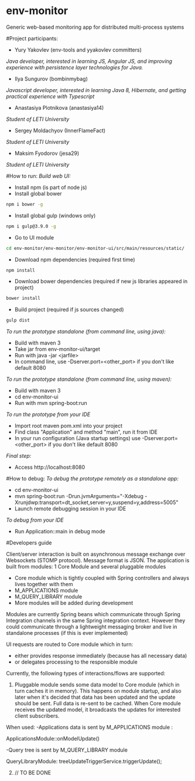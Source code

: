 # env-monitor
Generic web-based monitoring app for distributed multi-process systems

#Project participants:

- Yury Yakovlev (env-tools and yyakovlev committers)

*Java developer, interested in learning JS, Angular JS, and improving experience with persistence layer technologies for Java.*

- Ilya Sungurov (bombinmybag)

*Javascript developer, interested in learning Java 8, Hibernate, and getting practical experience with Typescript*

- Anastasiya Plotnikova (anastasiya14)

*Student of LETI University*

- Sergey Moldachyov (InnerFlameFact)

*Student of LETI University*

- Maksim Fyodorov (jesa29)

*Student of LETI University*

#How to run:
*Build web UI:*
- Install npm (is part of node js)
- Install global bower
```sh
npm i bower -g
```
- Install global gulp (windows only)
```sh
npm i gulp@3.9.0 -g
```
- Go to UI module
```sh
cd env-monitor/env-monitor/env-monitor-ui/src/main/resources/static/
```
- Download npm dependencies (required first time)
```sh
npm install
```
- Download bower dependencies (required if new js libraries appeared in project)
```sh
bower install
```
- Build project (required if js sources changed)
```sh
gulp dist
```

*To run the prototype standalone (from command line, using java):*
- Build with maven 3
- Take jar from env-monitor-ui/target
- Run with java -jar &lt;jarfile&gt;
- In command line, use -Dserver.port=&lt;other_port&gt; if you don't like default 8080

*To run the prototype standalone (from command line, using maven):*
- Build with maven 3
- cd env-monitor-ui
- Run with mvn spring-boot:run

*To run the prototype from your IDE*
- Import root maven pom.xml into your project
- Find class "Application" and method "main", run it from IDE 
- In your run configuration (Java startup settings) use -Dserver.port=&lt;other_port&gt; if you don't like default 8080

*Final step:*
- Access http://localhost:8080

#How to debug:
*To debug the prototype remotely as a standalone app:*
 - cd env-monitor-ui
 - mvn spring-boot:run -Drun.jvmArguments="-Xdebug -Xrunjdwp:transport=dt_socket,server=y,suspend=y,address=5005"
 - Launch remote debugging session in your IDE
 
*To debug from your IDE*
 - Run Application::main in debug mode

#Developers guide

Client/server interaction is built on asynchronous message exchange over Websockets (STOMP protocol). Message format is JSON.
The application is built from modules: 1 Core Module and several pluggable modules
 - Core module which is tightly coupled with Spring controllers and always lives together with them 
 - M_APPLICATIONS module
 - M_QUERY_LIBRARY module
 - More modules will be added during development
 
Modules are currently Spring beans which communicate through Spring Integration channels in the same Spring integration context. 
However they could communicate through a lightweight messaging broker and live in standalone processes (if this is ever implemented)

UI requests are routed to Core module which in turn:
 - either provides response immediately (because has all necessary data) 
 - or delegates processing to the responsible module

Currently, the following types of interactions/flows are supported:

1. Pluggable module sends some data model to Core module (which in turn caches it in memory). This happens on module startup, and also later when it's decided that data has been updated and the update should be sent. Full data is re-sent to be cached. When Core module receives the updated model, it broadcasts the updates for interested client subscribers.
 
When used:
 -Applications data is sent by M_APPLICATIONS module : 

ApplicationsModule::onModelUpdate()

 -Query tree is sent by M_QUERY_LIBRARY module

QueryLibraryModule:
treeUpdateTriggerService.triggerUpdate();

2. // TO BE DONE

